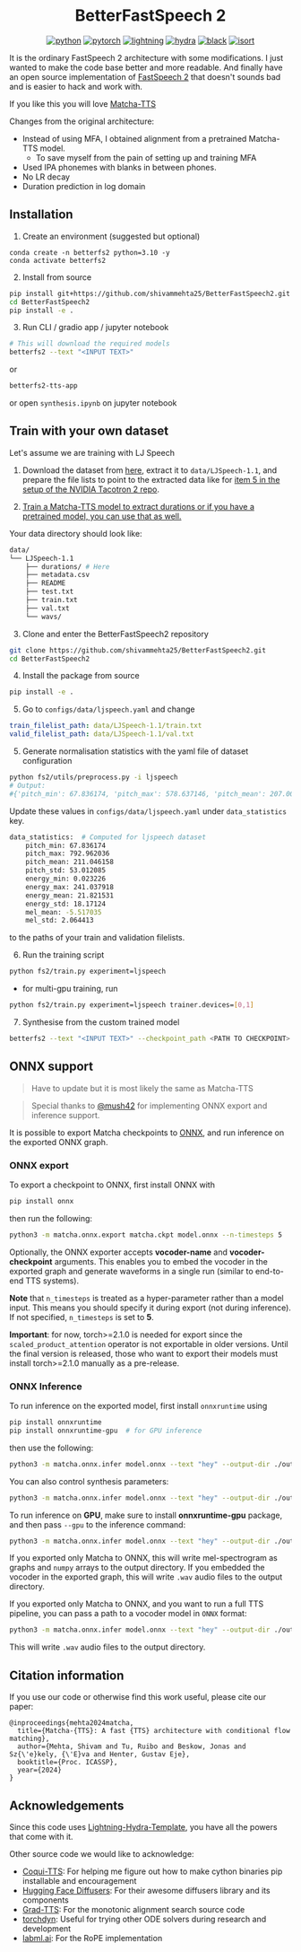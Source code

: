 <div align="center">

# BetterFastSpeech 2


[![python](https://img.shields.io/badge/-Python_3.10-blue?logo=python&logoColor=white)](https://www.python.org/downloads/release/python-3100/)
[![pytorch](https://img.shields.io/badge/PyTorch_2.0+-ee4c2c?logo=pytorch&logoColor=white)](https://pytorch.org/get-started/locally/)
[![lightning](https://img.shields.io/badge/-Lightning_2.0+-792ee5?logo=pytorchlightning&logoColor=white)](https://pytorchlightning.ai/)
[![hydra](https://img.shields.io/badge/Config-Hydra_1.3-89b8cd)](https://hydra.cc/)
[![black](https://img.shields.io/badge/Code%20Style-Black-black.svg?labelColor=gray)](https://black.readthedocs.io/en/stable/)
[![isort](https://img.shields.io/badge/%20imports-isort-%231674b1?style=flat&labelColor=ef8336)](https://pycqa.github.io/isort/)


</div>

It is the ordinary FastSpeech 2 architecture with some modifications. I just wanted to make the code base better and more readable. And finally have an open source implementation of [FastSpeech 2](https://arxiv.org/abs/2006.04558) that doesn't sounds bad and is easier to hack and work with.

If you like this you will love [Matcha-TTS](https://github.com/shivammehta25/Matcha-TTS)

Changes from the original architecture: 
  - Instead of using MFA, I obtained alignment from a pretrained Matcha-TTS model. 
    - To save myself from the pain of setting up and training MFA
  - Used IPA phonemes with blanks in between phones.
  - No LR decay
  - Duration prediction in log domain


## Installation

1. Create an environment (suggested but optional)

```
conda create -n betterfs2 python=3.10 -y
conda activate betterfs2
```

2. Install from source

```bash
pip install git+https://github.com/shivammehta25/BetterFastSpeech2.git
cd BetterFastSpeech2
pip install -e .
```

3. Run CLI / gradio app / jupyter notebook

```bash
# This will download the required models
betterfs2 --text "<INPUT TEXT>"
```

or

```bash
betterfs2-tts-app
```
or open `synthesis.ipynb` on jupyter notebook

## Train with your own dataset
Let's assume we are training with LJ Speech

1. Download the dataset from [here](https://keithito.com/LJ-Speech-Dataset/), extract it to `data/LJSpeech-1.1`, and prepare the file lists to point to the extracted data like for [item 5 in the setup of the NVIDIA Tacotron 2 repo](https://github.com/NVIDIA/tacotron2#setup).


2. [Train a Matcha-TTS model to extract durations or if you have a pretrained model, you can use that as well.](https://github.com/shivammehta25/Matcha-TTS/wiki/Improve-GPU-utilisation-by-extracting-phoneme-alignments)

Your data directory should look like:
```bash
data/
└── LJSpeech-1.1
    ├── durations/ # Here
    ├── metadata.csv
    ├── README
    ├── test.txt
    ├── train.txt
    ├── val.txt
    └── wavs/
```

3. Clone and enter the BetterFastSpeech2 repository

```bash
git clone https://github.com/shivammehta25/BetterFastSpeech2.git
cd BetterFastSpeech2 
```

4. Install the package from source

```bash
pip install -e .
```

5. Go to `configs/data/ljspeech.yaml` and change

```yaml
train_filelist_path: data/LJSpeech-1.1/train.txt
valid_filelist_path: data/LJSpeech-1.1/val.txt
```

5. Generate normalisation statistics with the yaml file of dataset configuration

```bash
python fs2/utils/preprocess.py -i ljspeech
# Output:
#{'pitch_min': 67.836174, 'pitch_max': 578.637146, 'pitch_mean': 207.001846, 'pitch_std': 52.747742, 'energy_min': 0.084354, 'energy_max': 190.849121, 'energy_mean': 21.330254, 'energy_std': 17.663319, 'mel_mean': -5.554245, 'mel_std': 2.059021}
```

Update these values in `configs/data/ljspeech.yaml` under `data_statistics` key.

```bash
data_statistics:  # Computed for ljspeech dataset
    pitch_min: 67.836174 
    pitch_max: 792.962036
    pitch_mean: 211.046158
    pitch_std: 53.012085
    energy_min: 0.023226
    energy_max: 241.037918
    energy_mean: 21.821531
    energy_std: 18.17124
    mel_mean: -5.517035
    mel_std: 2.064413
```

to the paths of your train and validation filelists.

6. Run the training script

```bash
python fs2/train.py experiment=ljspeech
```

- for multi-gpu training, run

```bash
python fs2/train.py experiment=ljspeech trainer.devices=[0,1]
```

7. Synthesise from the custom trained model

```bash
betterfs2 --text "<INPUT TEXT>" --checkpoint_path <PATH TO CHECKPOINT>
```



## ONNX support

> Have to update but it is most likely the same as Matcha-TTS

> Special thanks to [@mush42](https://github.com/mush42) for implementing ONNX export and inference support.

It is possible to export Matcha checkpoints to [ONNX](https://onnx.ai/), and run inference on the exported ONNX graph.

### ONNX export

To export a checkpoint to ONNX, first install ONNX with

```bash
pip install onnx
```

then run the following:

```bash
python3 -m matcha.onnx.export matcha.ckpt model.onnx --n-timesteps 5
```

Optionally, the ONNX exporter accepts **vocoder-name** and **vocoder-checkpoint** arguments. This enables you to embed the vocoder in the exported graph and generate waveforms in a single run (similar to end-to-end TTS systems).

**Note** that `n_timesteps` is treated as a hyper-parameter rather than a model input. This means you should specify it during export (not during inference). If not specified, `n_timesteps` is set to **5**.

**Important**: for now, torch>=2.1.0 is needed for export since the `scaled_product_attention` operator is not exportable in older versions. Until the final version is released, those who want to export their models must install torch>=2.1.0 manually as a pre-release.

### ONNX Inference

To run inference on the exported model, first install `onnxruntime` using

```bash
pip install onnxruntime
pip install onnxruntime-gpu  # for GPU inference
```

then use the following:

```bash
python3 -m matcha.onnx.infer model.onnx --text "hey" --output-dir ./outputs
```

You can also control synthesis parameters:

```bash
python3 -m matcha.onnx.infer model.onnx --text "hey" --output-dir ./outputs --temperature 0.4 --speaking_rate 0.9 --spk 0
```

To run inference on **GPU**, make sure to install **onnxruntime-gpu** package, and then pass `--gpu` to the inference command:

```bash
python3 -m matcha.onnx.infer model.onnx --text "hey" --output-dir ./outputs --gpu
```

If you exported only Matcha to ONNX, this will write mel-spectrogram as graphs and `numpy` arrays to the output directory.
If you embedded the vocoder in the exported graph, this will write `.wav` audio files to the output directory.

If you exported only Matcha to ONNX, and you want to run a full TTS pipeline, you can pass a path to a vocoder model in `ONNX` format:

```bash
python3 -m matcha.onnx.infer model.onnx --text "hey" --output-dir ./outputs --vocoder hifigan.small.onnx
```

This will write `.wav` audio files to the output directory.

## Citation information

If you use our code or otherwise find this work useful, please cite our paper:

```text
@inproceedings{mehta2024matcha,
  title={Matcha-{TTS}: A fast {TTS} architecture with conditional flow matching},
  author={Mehta, Shivam and Tu, Ruibo and Beskow, Jonas and Sz{\'e}kely, {\'E}va and Henter, Gustav Eje},
  booktitle={Proc. ICASSP},
  year={2024}
}
```

## Acknowledgements

Since this code uses [Lightning-Hydra-Template](https://github.com/ashleve/lightning-hydra-template), you have all the powers that come with it.

Other source code we would like to acknowledge:

- [Coqui-TTS](https://github.com/coqui-ai/TTS/tree/dev): For helping me figure out how to make cython binaries pip installable and encouragement
- [Hugging Face Diffusers](https://huggingface.co/): For their awesome diffusers library and its components
- [Grad-TTS](https://github.com/huawei-noah/Speech-Backbones/tree/main/Grad-TTS): For the monotonic alignment search source code
- [torchdyn](https://github.com/DiffEqML/torchdyn): Useful for trying other ODE solvers during research and development
- [labml.ai](https://nn.labml.ai/transformers/rope/index.html): For the RoPE implementation
